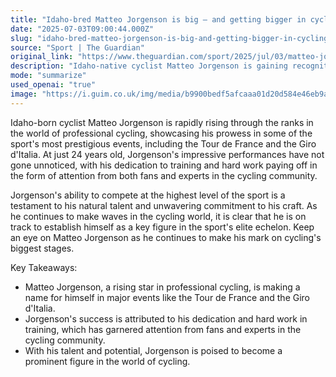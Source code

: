 ```yaml
---
title: "Idaho-bred Matteo Jorgenson is big – and getting bigger in cycling’s biggest races"
date: "2025-07-03T09:00:44.000Z"
slug: "idaho-bred-matteo-jorgenson-is-big-and-getting-bigger-in-cycling's-biggest-races"
source: "Sport | The Guardian"
original_link: "https://www.theguardian.com/sport/2025/jul/03/matteo-jorgenson-tour-de-france-cycling-grand-tour"
description: "Idaho-native cyclist Matteo Jorgenson is gaining recognition in the professional cycling world for his impressive performances in prestigious events like the Tour de France and the Giro d'Italia at just 24 years old. His dedication to training and hard work have not gone unnoticed, earning him attention from fans and experts in the cycling community. Jorgenson's natural talent and commitment to his craft are propelling him towards establishing himself as a key figure in elite cycling circles, making him one to watch as he continues to excel on the sport's biggest stages."
mode: "summarize"
used_openai: "true"
image: "https://i.guim.co.uk/img/media/b9900bedf5afcaaa01d20d584e46eb9aa80d05ce/325_0_3250_2600/master/3250.jpg?width=1200&height=630&quality=85&auto=format&fit=crop&overlay-align=bottom%2Cleft&overlay-width=100p&overlay-base64=L2ltZy9zdGF0aWMvb3ZlcmxheXMvdGctZGVmYXVsdC5wbmc&enable=upscale&s=13a8fda8cad44aecbd7d02243adb0c80"
---
```


Idaho-born cyclist Matteo Jorgenson is rapidly rising through the ranks in the world of professional cycling, showcasing his prowess in some of the sport's most prestigious events, including the Tour de France and the Giro d'Italia. At just 24 years old, Jorgenson's impressive performances have not gone unnoticed, with his dedication to training and hard work paying off in the form of attention from both fans and experts in the cycling community.

Jorgenson's ability to compete at the highest level of the sport is a testament to his natural talent and unwavering commitment to his craft. As he continues to make waves in the cycling world, it is clear that he is on track to establish himself as a key figure in the sport's elite echelon. Keep an eye on Matteo Jorgenson as he continues to make his mark on cycling's biggest stages.

Key Takeaways:
- Matteo Jorgenson, a rising star in professional cycling, is making a name for himself in major events like the Tour de France and the Giro d'Italia.
- Jorgenson's success is attributed to his dedication and hard work in training, which has garnered attention from fans and experts in the cycling community.
- With his talent and potential, Jorgenson is poised to become a prominent figure in the world of cycling.